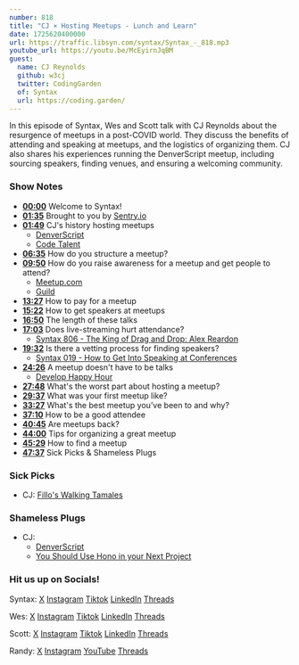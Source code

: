 ```yaml
---
number: 818
title: "CJ × Hosting Meetups - Lunch and Learn"
date: 1725620400000
url: https://traffic.libsyn.com/syntax/Syntax_-_818.mp3
youtube_url: https://youtu.be/McEyirnJqBM
guest:
  name: CJ Reynolds
  github: w3cj
  twitter: CodingGarden
  of: Syntax
  url: https://coding.garden/
---
```


In this episode of Syntax, Wes and Scott talk with CJ Reynolds about the resurgence of meetups in a post-COVID world. They discuss the benefits of attending and speaking at meetups, and the logistics of organizing them. CJ also shares his experiences running the DenverScript meetup, including sourcing speakers, finding venues, and ensuring a welcoming community.

### Show Notes

* **[00:00](#t=00:00)** Welcome to Syntax!
* **[01:35](#t=01:35)** Brought to you by [Sentry.io](https://sentry.io)
* **[01:49](#t=01:49)** CJ's history hosting meetups
  * [DenverScript](https://denverscript.com/)
  * [Code Talent](https://www.code-talent.com/)
* **[06:35](#t=06:35)** How do you structure a meetup?
* **[09:50](#t=09:50)** How do you raise awareness for a meetup and get people to attend?
  * [Meetup.com](https://meetup.com)
  * [Guild](https://guild.host/)
* **[13:27](#t=13:27)** How to pay for a meetup
* **[15:22](#t=15:22)** How to get speakers at meetups
* **[16:50](#t=16:50)** The length of these talks
* **[17:03](#t=17:03)** Does live-streaming hurt attendance?
  * [Syntax 806 - The King of Drag and Drop: Alex Reardon](https://syntax.fm/show/806/the-king-of-drag-and-drop-alex-reardon)
* **[19:32](#t=19:32)** Is there a vetting process for finding speakers?
  * [Syntax 019 - How to Get Into Speaking at Conferences](https://syntax.fm/show/19/how-to-get-into-speaking-at-conferences)
* **[24:26](#t=24:26)** A meetup doesn't have to be talks
  * [Develop Happy Hour](https://www.meetup.com/develop-happy-hour/)
* **[27:48](#t=27:48)** What's the worst part about hosting a meetup?
* **[29:37](#t=29:37)** What was your first meetup like?
* **[33:27](#t=33:27)** What's the best meetup you’ve been to and why?
* **[37:10](#t=37:10)** How to be a good attendee
* **[40:45](#t=40:45)** Are meetups back?
* **[44:00](#t=44:00)** Tips for organizing a great meetup
* **[45:29](#t=45:29)** How to find a meetup
* **[47:37](#t=47:37)** Sick Picks & Shameless Plugs

### Sick Picks

- CJ: [Fillo's Walking Tamales](https://www.fillos.com/pages/walking-tamales?srsltid=AfmBOopCEmXcB7Xp253yDJ7AOzE697ElhaB4HkigLdcXiXFdC9ITu-QB)

### Shameless Plugs

- CJ:
  * [DenverScript](https://denverscript.com/)
  * [You Should Use Hono in your Next Project](https://youtu.be/sYZW8TK2IV4?si=zOYGQdH9NVXuboRb)

### Hit us up on Socials!

Syntax: [X](https://twitter.com/syntaxfm) [Instagram](https://www.instagram.com/syntax_fm/) [Tiktok](https://www.tiktok.com/@syntaxfm) [LinkedIn](https://www.linkedin.com/company/96077407/admin/feed/posts/) [Threads](https://www.threads.net/@syntax_fm)

Wes: [X](https://twitter.com/wesbos) [Instagram](https://www.instagram.com/wesbos/) [Tiktok](https://www.tiktok.com/@wesbos) [LinkedIn](https://www.linkedin.com/in/wesbos/) [Threads](https://www.threads.net/@wesbos)

Scott: [X](https://twitter.com/stolinski) [Instagram](https://www.instagram.com/stolinski/) [Tiktok](https://www.tiktok.com/@stolinski) [LinkedIn](https://www.linkedin.com/in/stolinski/) [Threads](https://www.threads.net/@stolinski)

Randy: [X](https://twitter.com/randyrektor) [Instagram](https://www.instagram.com/randyrektor/) [YouTube](https://www.youtube.com/@randyrektor) [Threads](https://www.threads.net/@randyrektor)